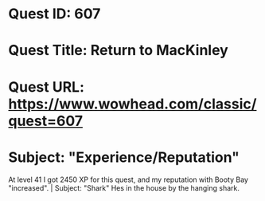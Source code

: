 # Quest ID: 607
# Quest Title: Return to MacKinley
# Quest URL: https://www.wowhead.com/classic/quest=607
# Subject: "Experience/Reputation"
At level 41 I got 2450 XP for this quest, and my reputation with Booty Bay "increased". | Subject: "Shark"
Hes in the house by the hanging shark.